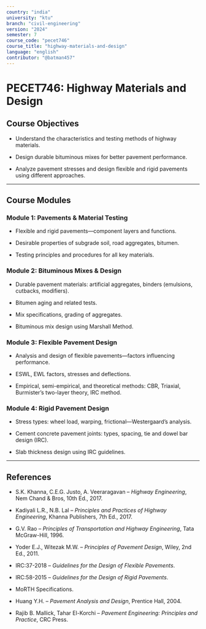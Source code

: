 ```yaml
---
country: "india"
university: "ktu"
branch: "civil-engineering"
version: "2024"
semester: 7
course_code: "pecet746"
course_title: "highway-materials-and-design"
language: "english"
contributor: "@batman457"
---
```


# PECET746: Highway Materials and Design

## Course Objectives

- Understand the characteristics and testing methods of highway materials.

- Design durable bituminous mixes for better pavement performance.

- Analyze pavement stresses and design flexible and rigid pavements using different approaches.

---

## Course Modules

### Module 1: Pavements & Material Testing

- Flexible and rigid pavements—component layers and functions.

- Desirable properties of subgrade soil, road aggregates, bitumen.

- Testing principles and procedures for all key materials.

### Module 2: Bituminous Mixes & Design

- Durable pavement materials: artificial aggregates, binders (emulsions, cutbacks, modifiers).

- Bitumen aging and related tests.

- Mix specifications, grading of aggregates.

- Bituminous mix design using Marshall Method.

### Module 3: Flexible Pavement Design

- Analysis and design of flexible pavements—factors influencing performance.

- ESWL, EWL factors, stresses and deflections.

- Empirical, semi-empirical, and theoretical methods: CBR, Triaxial, Burmister’s two-layer theory, IRC method.

### Module 4: Rigid Pavement Design

- Stress types: wheel load, warping, frictional—Westergaard’s analysis.

- Cement concrete pavement joints: types, spacing, tie and dowel bar design (IRC).

- Slab thickness design using IRC guidelines.

---

## References

- S.K. Khanna, C.E.G. Justo, A. Veeraragavan – *Highway Engineering*, Nem Chand & Bros, 10th Ed., 2017.

- Kadiyali L.R., N.B. Lal – *Principles and Practices of Highway Engineering*, Khanna Publishers, 7th Ed., 2017.

- G.V. Rao – *Principles of Transportation and Highway Engineering*, Tata McGraw-Hill, 1996.

- Yoder E.J., Witezak M.W. – *Principles of Pavement Design*, Wiley, 2nd Ed., 2011.

- IRC:37-2018 – *Guidelines for the Design of Flexible Pavements*.

- IRC:58-2015 – *Guidelines for the Design of Rigid Pavements*.

- MoRTH Specifications.

- Huang Y.H. – *Pavement Analysis and Design*, Prentice Hall, 2004.

- Rajib B. Mallick, Tahar El-Korchi – *Pavement Engineering: Principles and Practice*, CRC Press.

